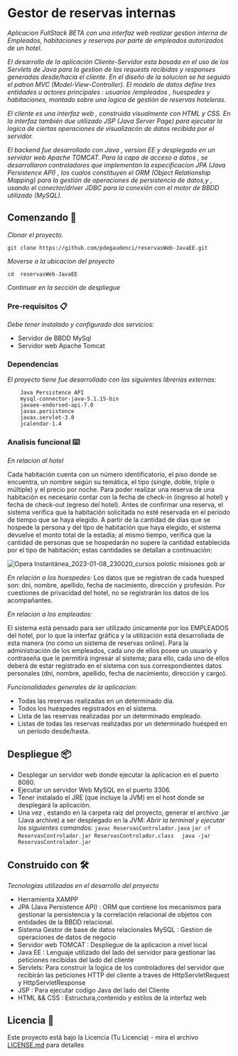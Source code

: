 # Gestor de reservas internas

_Aplicacion FullStack BETA con una interfaz web realizar gestion interna de Empleados, habitaciones y reservas por parte de empleados autorizados de un hotel._

_El desarrollo de la aplicación Cliente-Servidor esta basada en el uso de los Servlets de Java para la gestion de las requests recibidas y responses generadas desde/hacia el cliente. En el diseño de la solucion se ha seguido el patron MVC (Model-View-Controller). El modelo de datos define tres entidades u actores principales : usuarios /empleados , huespedes y habitaciones, montado sobre una logica de gestión de reservas hoteleras._

_El cliente es una interfaz web , construida visualmente con  HTML y CSS. En la interfaz también due utilizado JSP (Java Server Page) para ejecutar la logica de ciertas operaciones de visualizacón de datos recibida por el servidor._

_El backend fue desarrollado con Java , version EE y desplegado en un servidor web Apache TOMCAT. Para la capa de acceso a datos , se desarrollaron controladores que implementan la especificacíon JPA (Java Persistence API) , los cualos constituyen el ORM (Object Relationship Mapping) para la gestión de operaciones de persistencia de datos,y , usando el conector/driver JDBC para la conexión con el motor de BBDD utilizado (MySQL)._


## Comenzando 🚀

_Clonar el proyecto._

``` git clone https://github.com/pdegaudenci/reservasWeb-JavaEE.git ```

_Moverse a la ubicacíon del proyecto_

``` cd  reservasWeb-JavaEE ```

_Continuar en la sección de despliegue_

### Pre-requisitos 📋

_Debe tener instalado y configurado dos servicios:_

* Servidor de BBDD MySql
* Servidor web Apache Tomcat

### Dependencias

_El proyecto tiene fue desarrollado con las siguientes librerias externas:_
```
	Java Persistence API
	mysql-connector-java-5.1.15-bin
	javaee-endorsed-api-7.0
	javax.persistence
	javax.servlet-3.0
	jcalendar-1.4
```


### Analisis funcional ⌨️

_En relacion al hotel_

Cada habitación cuenta con un número identificatorio, el piso donde se encuentra, un nombre según su
temática, el tipo (single, doble, triple o múltiple) y el precio por noche.
Para poder realizar una reserva de una habitación es necesario contar con la fecha de check-in (ingreso al
hotel) y fecha de check-out (egreso del hotel). Antes de confirmar una reserva, el sistema  verifica
que la habitación solicitada no esté reservada en el período de tiempo que se haya elegido. 
A partir de la cantidad de días que se hospede la persona y del tipo de habitación que haya elegido, el
sistema devuelve el monto total de la estadía; al mismo tiempo, verifica que la cantidad
de personas que se hospedarán no supere la cantidad establecida por el tipo de habitación; estas
cantidades se detallan a continuación:

![Opera Instantánea_2023-01-08_230020_cursos polotic misiones gob ar](https://user-images.githubusercontent.com/73450522/211221177-e597e5a6-65ab-4b8b-81a3-3778b1b25c2b.png)

_En relación a los huespedes:_
Los datos que se registran de cada huesped son: 
dni, nombre, apellido, fecha de nacimiento, dirección y profesión. Por cuestiones de privacidad del hotel,
no se registrarán los datos de los acompañantes.

_En relacion a los empleados:_

El sistema está pensado para ser utilizado únicamente por los EMPLEADOS del hotel, por lo que la interfaz
gráfica y la utilización está desarrollada de esta manera (no como un sistema de reservas online).
Para la administración de los empleados, cada uno de ellos posee un usuario y contraseña que le
permitirá ingresar al sistema; para ello, cada uno de ellos deberá de estar registrado en el sistema con sus
correspondientes datos personales (dni, nombre, apellido, fecha de nacimiento, dirección y cargo).

_Funcionalidades generales de la aplicacion:_

* Todas las reservas realizadas en un determinado día.
* Todos los huéspedes registrados en el sistema.
* Lista de las reservas realizadas por un determinado empleado.
* Listas de todas las reservas realizadas por un determinado huésped en un período desde/hasta.

## Despliegue 📦

* Desplegar un servidor web donde ejecutar la aplicacion en el puerto 8080.
* Ejecutar un servidor Web MySQL en el puerto 3306.
* Tener instalado el JRE (que incluye la JVM) en el host donde se desplegará la aplicación.
* Una vez , estando en la carpeta raíz del proyecto, generar el archivo .jar (Java archive) a ser desplegado en la JVM:
_Abrir la terminal y ejecutar los siguientes comandos:_
``` javac ReservasControlador.java ```
```jar cf ReservasControlador.jar ReservasControlador.class ```
``` java -jar ReservasControlador.jar```

## Construido con 🛠️

_Tecnologías utilizadas en el desarrollo del proyecto_

* Herramienta XAMPP
* JPA (Java Persistence API) :  ORM que contiene los mecanismos para gestionar la persistencia y la correlación relacional de objetos  con entidades de la BBDD relacional. 
* Sistema Gestor de base de datos relacionales MySQL : Gestion de operaciones de datos de negocio
* Servidor web TOMCAT : Despliegue de la aplicacion a nivel local
* Java EE : Lenguaje utilizado del lado del servidor para gestionar las peticiones recibidas del lado del cliente
* Servlets: Para construir la logica de los controladores del servidor que recibirán las peticiones HTTP del cliente a traves de HttpServletRequest y  HttpServletResponse
* JSP : Para ejecutar codigo Java del lado del Cliente
* HTML && CSS : Estructura,contenido y estilos de la interfaz web 


## Licencia 📄

Este proyecto está bajo la Licencia (Tu Licencia) - mira el archivo [LICENSE.md](LICENSE.md) para detalles



